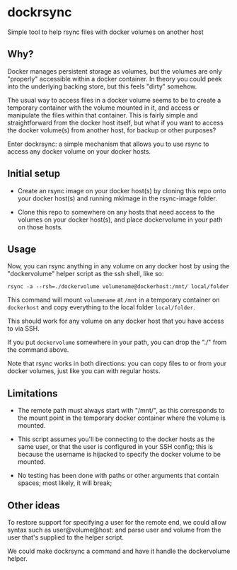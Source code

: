 # dockrsync

Simple tool to help rsync files with docker volumes on another host


## Why?

Docker manages persistent storage as volumes, but the volumes are only
"properly" accessible within a docker container.  In theory you could peek
into the underlying backing store, but this feels "dirty" somehow.

The usual way to access files in a docker volume seems to be to create a
temporary container with the volume mounted in it, and access or manipulate the
files within that container.  This is fairly simple and straightforward from
the docker host itself, but what if you want to access the docker volume(s)
from another host, for backup or other purposes?

Enter dockrsync: a simple mechanism that allows you to use rsync to access any
docker volume on your docker hosts.


## Initial setup

* Create an rsync image on your docker host(s) by cloning this
  repo onto your docker host(s) and running mkimage in the
  rsync-image folder.

* Clone this repo to somewhere on any hosts that need access
  to the volumes on your docker host(s), and place dockervolume
  in your path on those hosts.


## Usage

Now, you can rsync anything in any volume on any docker host by using the
"dockervolume" helper script as the ssh shell, like so:
```
rsync -a --rsh=./dockervolume volumename@dockerhost:/mnt/ local/folder
```

This command will mount `volumename` at `/mnt` in a temporary container on
`dockerhost` and copy everything to the local folder `local/folder`.

This should work for any volume on any docker host that you have access to via
SSH.

If you put `dockervolume` somewhere in your path, you can drop the "./" from
the command above.

Note that rsync works in both directions: you can copy files to or from your
docker volumes, just like you can with regular hosts.


## Limitations

* The remote path must always start with "/mnt/", as this corresponds to the
  mount point in the temporary docker container where the volume is mounted.

* This script assumes you'll be connecting to the docker hosts as the same
  user, or that the user is configured in your SSH config; this is because the
  username is hijacked to specify the docker volume to be mounted.

* No testing has been done with paths or other arguments that contain spaces;
  most likely, it will break;


## Other ideas

To restore support for specifying a user for the remote end, we could allow
syntax such as user@volume@host: and parse user and volume from the user that's
supplied to the helper script.

We could make dockrsync a command and have it handle the dockervolume helper.

